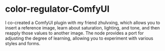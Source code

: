 # color-regulator-ComfyUI
I co-created a ComfyUI plugin with my friend zhulvxing, which allows you to insert a reference image, learn about saturation, lighting, and tone, and then reapply those values to another image. The node provides a port for adjusting the degree of learning, allowing you to experiment with various styles and forms.

